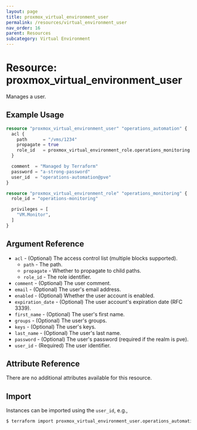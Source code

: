 ```yaml
---
layout: page
title: proxmox_virtual_environment_user
permalink: /resources/virtual_environment_user
nav_order: 16
parent: Resources
subcategory: Virtual Environment
---
```


# Resource: proxmox_virtual_environment_user

Manages a user.

## Example Usage

```terraform
resource "proxmox_virtual_environment_user" "operations_automation" {
  acl {
    path      = "/vms/1234"
    propagate = true
    role_id   = proxmox_virtual_environment_role.operations_monitoring.role_id
  }

  comment  = "Managed by Terraform"
  password = "a-strong-password"
  user_id  = "operations-automation@pve"
}

resource "proxmox_virtual_environment_role" "operations_monitoring" {
  role_id = "operations-monitoring"

  privileges = [
    "VM.Monitor",
  ]
}
```

## Argument Reference

- `acl` - (Optional) The access control list (multiple blocks supported).
    - `path` - The path.
    - `propagate` - Whether to propagate to child paths.
    - `role_id` - The role identifier.
- `comment` - (Optional) The user comment.
- `email` - (Optional) The user's email address.
- `enabled` - (Optional) Whether the user account is enabled.
- `expiration_date` - (Optional) The user account's expiration date (RFC 3339).
- `first_name` - (Optional) The user's first name.
- `groups` - (Optional) The user's groups.
- `keys` - (Optional) The user's keys.
- `last_name` - (Optional) The user's last name.
- `password` - (Optional) The user's password (required if the realm is pve).
- `user_id` - (Required) The user identifier.

## Attribute Reference

There are no additional attributes available for this resource.

## Import

Instances can be imported using the `user_id`, e.g.,

```bash
$ terraform import proxmox_virtual_environment_user.operations_automation operations-automation@pve
```
